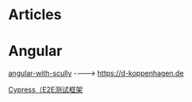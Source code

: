 
# Articles


# Angular

[angular-with-scully](https://github.com/d-koppenhagen/d-koppenhagen.de)  ----> <https://d-koppenhagen.de>


[Cypress（E2E测试框架](https://www.cnblogs.com/leozhanggg/p/10973820.html)


